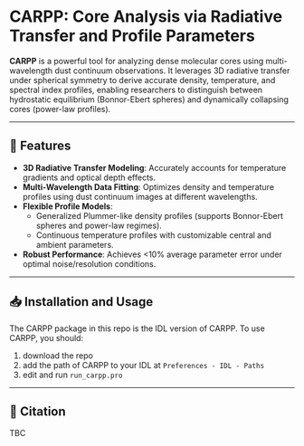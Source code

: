 # CARPP: Core Analysis via Radiative Transfer and Profile Parameters

**CARPP** is a powerful tool for analyzing dense molecular cores using multi-wavelength dust continuum observations. It leverages 3D radiative transfer under spherical symmetry to derive accurate density, temperature, and spectral index profiles, enabling researchers to distinguish between hydrostatic equilibrium (Bonnor-Ebert spheres) and dynamically collapsing cores (power-law profiles).

---

## 🌟 Features

- **3D Radiative Transfer Modeling**: Accurately accounts for temperature gradients and optical depth effects.
- **Multi-Wavelength Data Fitting**: Optimizes density and temperature profiles using dust continuum images at different wavelengths.
- **Flexible Profile Models**:
  - Generalized Plummer-like density profiles (supports Bonnor-Ebert spheres and power-law regimes).
  - Continuous temperature profiles with customizable central and ambient parameters.
- **Robust Performance**: Achieves <10% average parameter error under optimal noise/resolution conditions.

---

## 📥 Installation and Usage

The CARPP package in this repo is the IDL version of CARPP. To use CARPP, you should: 

1. download the repo
2. add the path of CARPP to your IDL at `Preferences - IDL - Paths`
3. edit and run `run_carpp.pro`

---

## 📜 Citation

TBC
